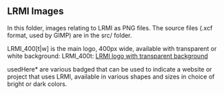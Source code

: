 ## LRMI Images

In this folder, images relating to LRMI as PNG files. The source files (.xcf format, used by GIMP) are in the src/ folder.

LRMI_400[t|w] is the main logo, 400px wide, available with transparent or white background:
LRMI_400t: [LRMI logo with transparent background](LRMI_400t.png)

usedHere* are various badged that can be used to indicate a website or project that uses LRMI, available in various shapes and sizes in choice of bright or dark colors.
